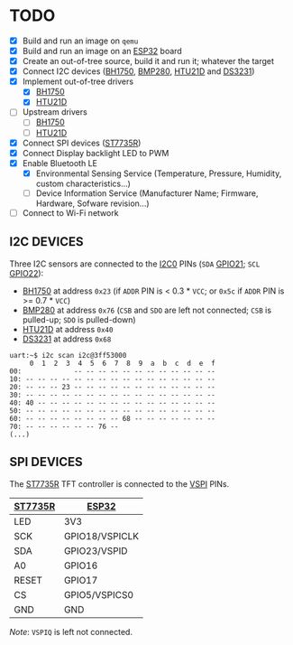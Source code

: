 # TODO

- [X] Build and run an image on `qemu`
- [X] Build and run an image on an [ESP32] board
- [X] Create an out-of-tree source, build it and run it; whatever the target
- [X] Connect I2C devices ([BH1750], [BMP280], [HTU21D] and [DS3231])
- [X] Implement out-of-tree drivers
  - [X] [BH1750](drivers/sensor/bh1750/)
  - [X] [HTU21D](drivers/sensor/htu21d/)
- [ ] Upstream drivers
  - [ ] [BH1750](https://github.com/zephyrproject-rtos/zephyr/pull/51268)
  - [ ] [HTU21D](https://github.com/zephyrproject-rtos/zephyr/pull/51269)
- [x] Connect SPI devices ([ST7735R])
- [x] Connect Display backlight LED to PWM
- [x] Enable Bluetooth LE
  - [X] Environmental Sensing Service (Temperature, Pressure, Humidity,
    custom characteristics...)
  - [ ] Device Information Service (Manufacturer Name; Firmware, Hardware,
    Sofware revision...)
- [ ] Connect to Wi-Fi network

## I2C DEVICES

Three I2C sensors are connected to the [I2C0] PINs (`SDA` [GPIO21][ESP32];
`SCL` [GPIO22][ESP32]):

- [BH1750] at address `0x23` (if `ADDR` PIN is < 0.3 * `VCC`; or `0x5c`
  if `ADDR` PIN is >= 0.7 * `VCC`)
- [BMP280] at address `0x76` (`CSB` and `SDO` are left not connected; `CSB` is
  pulled-up; `SDO` is pulled-down)
- [HTU21D] at address `0x40`
- [DS3231] at address `0x68`

```
uart:~$ i2c scan i2c@3ff53000
     0  1  2  3  4  5  6  7  8  9  a  b  c  d  e  f
00:             -- -- -- -- -- -- -- -- -- -- -- -- 
10: -- -- -- -- -- -- -- -- -- -- -- -- -- -- -- -- 
20: -- -- -- 23 -- -- -- -- -- -- -- -- -- -- -- -- 
30: -- -- -- -- -- -- -- -- -- -- -- -- -- -- -- -- 
40: 40 -- -- -- -- -- -- -- -- -- -- -- -- -- -- -- 
50: -- -- -- -- -- -- -- -- -- -- -- -- -- -- -- -- 
60: -- -- -- -- -- -- -- -- 68 -- -- -- -- -- -- -- 
70: -- -- -- -- -- -- 76 --                         
(...)
```

## SPI DEVICES

The [ST7735R] TFT controller is connected to the [VSPI] PINs.

| [ST7735R] | [ESP32]        |
| --------- | -------------- |
| LED       | 3V3            |
| SCK       | GPIO18/VSPICLK |
| SDA       | GPIO23/VSPID   |
| A0        | GPIO16         |
| RESET     | GPIO17         |
| CS        | GPIO5/VSPICS0  |
| GND       | GND            |

_Note_: `VSPIQ` is left not connected.

[ESP32]: https://cdn.shopify.com/s/files/1/1509/1638/files/ESP-32_NodeMCU_Developmentboard_Pinout.pdf?v=1609851295
[I2C0]: https://github.com/zephyrproject-rtos/zephyr/blob/566d07e00cce33f70ddc759d383950b9600c217b/boards/xtensa/esp32/esp32.dts#L64-L65
[VSPI]: https://github.com/zephyrproject-rtos/zephyr/blob/74922049bad9306d33b896ac4d633c3c8194f97b/boards/xtensa/esp32/esp32.dts#L84-L92
[BH1750]: https://www.az-delivery.de/en/products/gy-302-bh1750-lichtsensor-lichtstaerke-modul-fuer-arduino-und-raspberry-pi
[BMP280]: https://www.az-delivery.de/en/products/azdelivery-bmp280-barometrischer-sensor-luftdruck-modul-fur-arduino-und-raspberry-pi
[HTU21D]: https://www.az-delivery.de/en/products/gy-21-temperatur-sensor-modul
[DS3231]: https://www.az-delivery.de/en/products/ds3231-real-time-clock
[ST7735R]: https://www.az-delivery.de/en/products/1-8-zoll-spi-tft-display
